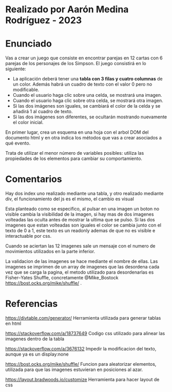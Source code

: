 # Realizado por Aarón Medina Rodríguez - 2023

# Enunciado
Vas a crear un juego que consiste en encontrar parejas en 12 cartas con 6 parejas de los personajes de los Simpson. El juego consistirá en lo siguiente:
- La aplicación deberá tener una **tabla con 3 filas y cuatro columnas** de un color. Además habrá un cuadro de texto con el valor 0 pero no modificable.
- Cuando el usuario haga clic sobre una celda, se mostrará una imagen.
- Cuando el usuario haga clic sobre otra celda, se mostrará otra imagen.
- Si las dos imágenes son iguales, se cambiará el color de la celda y se añadirá 1 al cuadro de texto.
- Si las dos imágenes son diferentes, se ocultarán mostrando nuevamente el color inicial.

En primer lugar, crea un esquema en una hoja con el arbol DOM del documento html y en otra indica los métodos que vas a crear asociados a qué evento.

Trata de utilizar el menor número de variables posibles: utiliza las propiedades de los elementos para cambiar su comportamiento.
# Comentarios
Hay dos index uno realizado mediante una tabla, y otro realizado mediante div, el funcionamiento del js es el mismo, el cambio es visual

Esta planteado como se especifico, al pulsar en una imagen un boton no visible cambia la visibilidad de la imagen, si hay mas de dos imagenes volteadas las oculta antes de mostrar la ultima que se pulso. Si las dos imagenes que estan volteadas son iguales el color se cambia junto con el texto de 0 a 1, este texto es un readonly ademas de que no es visible e interactuable por css.

Cuando se aciertan las 12 imagenes sale un mensaje con el numero de movimientos utilizados en la parte inferior.

La validacion de las imagenes se hace mediante el nombre de ellas. Las imagenes se imprimen de un array de imagenes que las desordena cada vez que se carga la pagina, el metodo utilizado para desordenarlas es Fisher–Yates Shuffle, concretamente @Mike_Bostock https://bost.ocks.org/mike/shuffle/ .

# Referencias

https://divtable.com/generator/ Herramienta utilizada para generar tablas en html

https://stackoverflow.com/a/18737649 Codigo css utilizado para alinear las imagenes dentro de la tabla

https://stackoverflow.com/a/3676132 Impedir la modificacion del texto, aunque ya es un display:none

https://bost.ocks.org/mike/shuffle/ Funcion para aleatorizar elementos, utilizada para que las imagenes estuvieran en posiciones al azar.

https://layout.bradwoods.io/customize Herramienta para hacer layout de css